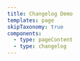 ```yaml
---
title: Changelog Demo
templates: page
skipTaxonomy: true
components:
  - type: pageContent
  - type: changelog
---
```

